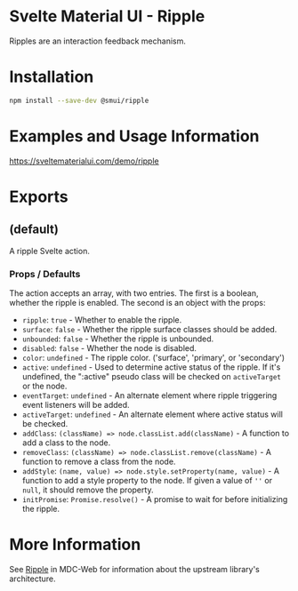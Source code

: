 # Svelte Material UI - Ripple

Ripples are an interaction feedback mechanism.

# Installation

```sh
npm install --save-dev @smui/ripple
```

# Examples and Usage Information

https://sveltematerialui.com/demo/ripple

# Exports

## (default)

A ripple Svelte action.

### Props / Defaults

The action accepts an array, with two entries. The first is a boolean, whether the ripple is enabled. The second is an object with the props:

- `ripple`: `true` - Whether to enable the ripple.
- `surface`: `false` - Whether the ripple surface classes should be added.
- `unbounded`: `false` - Whether the ripple is unbounded.
- `disabled`: `false` - Whether the node is disabled.
- `color`: `undefined` - The ripple color. ('surface', 'primary', or 'secondary')
- `active`: `undefined` - Used to determine active status of the ripple. If it's undefined, the ":active" pseudo class will be checked on `activeTarget` or the node.
- `eventTarget`: `undefined` - An alternate element where ripple triggering event listeners will be added.
- `activeTarget`: `undefined` - An alternate element where active status will be checked.
- `addClass`: `(className) => node.classList.add(className)` - A function to add a class to the node.
- `removeClass`: `(className) => node.classList.remove(className)` - A function to remove a class from the node.
- `addStyle`: `(name, value) => node.style.setProperty(name, value)` - A function to add a style property to the node. If given a value of `''` or `null`, it should remove the property.
- `initPromise`: `Promise.resolve()` - A promise to wait for before initializing the ripple.

# More Information

See [Ripple](https://github.com/material-components/material-components-web/tree/v13.0.0/packages/mdc-ripple) in MDC-Web for information about the upstream library's architecture.
